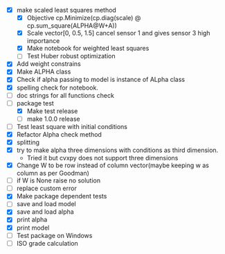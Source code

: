 - [x] make scaled least squares method
  - [x] Objective cp.Minimize(cp.diag(scale) @ cp.sum_square(ALPHA@W+A))
  - [x] Scale vector[0, 0.5, 1.5] cancel sensor 1 and gives sensor 3 high importance
  - [x] Make notebook for weighted least squares
  - [ ] Test Huber robust optimization
- [x] Add weight constrains
- [x] Make ALPHA class
- [x] Check if alpha passing to model is instance of ALpha class
- [x] spelling check for notebook.
- [ ] doc strings for all functions check
- [ ] package test
  - [x] Make test release
  - [ ] make 1.0.0 release  
- [ ] Test least square with initial conditions
- [x] Refactor Alpha check method 
- [x] splitting
- [x] try to make alpha three dimensions with conditions as third dimension.
  - Tried it but cvxpy does not support three dimensions
- [x] Change W to be row instead of column vector(maybe keeping w as column as per Goodman)
- [ ] if W is None raise no solution
- [ ] replace custom error 
- [x] Make package dependent tests
- [ ] save and load model
- [x] save and load alpha
- [x] print alpha
- [x] print model
- [ ] Test package on Windows
- [ ] ISO grade calculation
